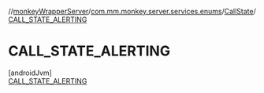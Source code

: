 //[monkeyWrapperServer](../../../../index.md)/[com.mm.monkey.server.services.enums](../../index.md)/[CallState](../index.md)/[CALL_STATE_ALERTING](index.md)

# CALL_STATE_ALERTING

[androidJvm]\
[CALL_STATE_ALERTING](index.md)
